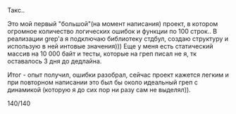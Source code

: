 Такс..

Это мой первый "большой"(на момент написания) проект, в котором огромное количество логических ошибок и функции по 100
строк.. В реализации grep'a я подключаю библиотеку стдбул, создаю структуру и использую в ней интовые значения))) 
Еще у меня есть статический массив на 10 000 байт и тесты, которые на греп писал не я, тк оставалось 3 дня до
дедлайна. 

Итог - опыт получил, ошибки разобрал, сейчас проект кажется легким и при повторном написании это
был бы около идеальный греп с динамикой (которую я до сих пор ни разу сам не выделял)).

140/140
